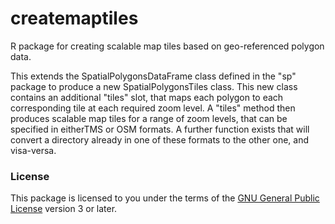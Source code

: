 createmaptiles
==============

R package for creating scalable map tiles based on geo-referenced polygon data.

This extends the SpatialPolygonsDataFrame class defined in the "sp" package to produce a new SpatialPolygonsTiles class. This new class contains an additional "tiles" slot, that maps each polygon to each corresponding tile at each required zoom level. A "tiles" method then produces scalable map tiles for a range of zoom levels, that can be specified in eitherTMS or OSM formats. A further function exists that will convert a directory already in one of these formats to the other one, and visa-versa.

### License

This package is licensed to you under the terms of the [GNU General Public License](http://www.gnu.org/licenses/gpl.html) version 3 or later.
